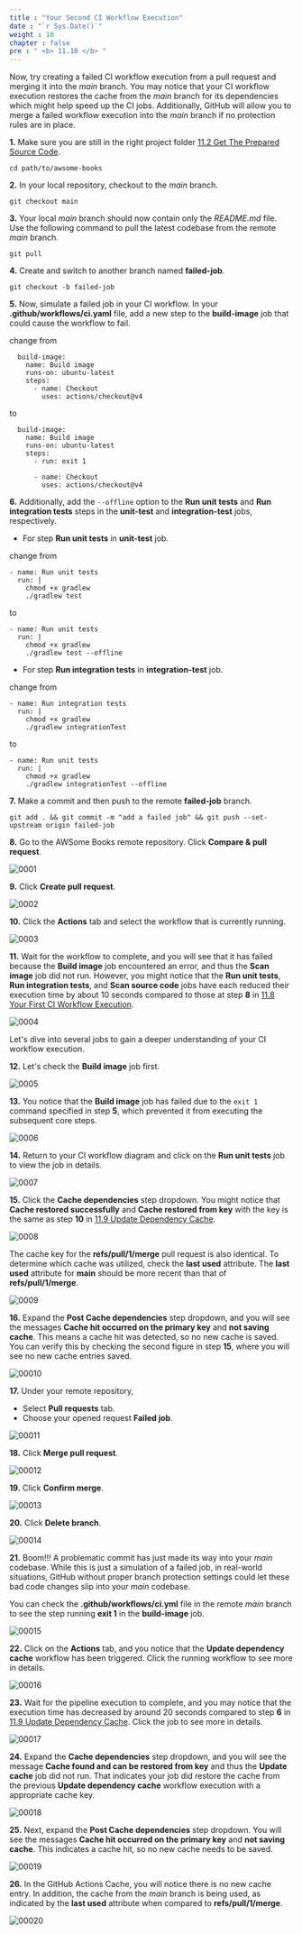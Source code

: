 ```yaml
---
title : "Your Second CI Workflow Execution"
date : "`r Sys.Date()`"
weight : 10
chapter : false
pre : " <b> 11.10 </b> "
---
```


Now, try creating a failed CI workflow execution from a pull request and merging it into the *main* branch. You may notice that your CI workflow execution restores the cache from the *main* branch for its dependencies which might help speed up the CI jobs. Additionally, GitHub will allow you to merge a failed workflow execution into the *main* branch if no protection rules are in place.


**1.** Make sure you are still in the right project folder [11.2 Get The Prepared Source Code](11-create-your-first-ci-workflow-executions/2-get-the-prepared-source-code).

```git
cd path/to/awsome-books
```

**2.** In your local repository, checkout to the *main* branch.

```git
git checkout main
```

**3.** Your local *main* branch should now contain only the *README.md* file. Use the following command to pull the latest codebase from the remote *main* branch.

```git
git pull
```

**4.** Create and switch to another branch named **failed-job**.

```git
git checkout -b failed-job
```

**5.** Now, simulate a failed job in your CI workflow. In your **.github/workflows/ci.yaml** file, add a new step to the **build-image** job that could cause the workflow to fail.

change from

```git
  build-image:
    name: Build image
    runs-on: ubuntu-latest
    steps:
      - name: Checkout
        uses: actions/checkout@v4
```

to

```git
  build-image:
    name: Build image
    runs-on: ubuntu-latest
    steps:
      - run: exit 1

      - name: Checkout
        uses: actions/checkout@v4
```

**6.** Additionally, add the `--offline` option to the **Run unit tests** and **Run integration tests** steps in the **unit-test** and **integration-test** jobs, respectively.

- For step **Run unit tests** in **unit-test** job.

change from

```git
- name: Run unit tests
  run: |
    chmod +x gradlew
    ./gradlew test
```

to

```git
- name: Run unit tests
  run: |
    chmod +x gradlew
    ./gradlew test --offline
```

- For step **Run integration tests** in **integration-test** job.

change from

```git
- name: Run integration tests
  run: |
    chmod +x gradlew
    ./gradlew integrationTest
```

to

```git
- name: Run unit tests
  run: |
    chmod +x gradlew
    ./gradlew integrationTest --offline
```

**7.** Make a commit and then push to the remote **failed-job** branch.

```git
git add . && git commit -m "add a failed job" && git push --set-upstream origin failed-job
```

**8.** Go to the AWSome Books remote repository. Click **Compare & pull request**.

![0001](/images/11/10/0001.svg?featherlight=false&width=100pc)

**9.** Click **Create pull request**.

![0002](/images/11/10/0002.svg?featherlight=false&width=100pc)

**10.** Click the **Actions** tab and select the workflow that is currently running.

![0003](/images/11/10/0003.svg?featherlight=false&width=100pc)

**11.**  Wait for the workflow to complete, and you will see that it has failed because the **Build image** job encountered an error, and thus the **Scan image** job did not run. However, you might notice that the **Run unit tests**, **Run integration tests**, and **Scan source code** jobs have each reduced their execution time by about 10 seconds compared to those at step **8** in [11.8 Your First CI Workflow Execution](11-your-first-ci-workflow-executions/8-your-first-ci-workflow-execution).

![0004](/images/11/10/0004.svg?featherlight=false&width=100pc)

Let's dive into several jobs to gain a deeper understanding of your CI workflow execution.

**12.** Let's check the **Build image** job first.

![0005](/images/11/10/0005.svg?featherlight=false&width=100pc)

**13.** You notice that the **Build image** job has failed due to the `exit 1` command specified in step **5**, which prevented it from executing the subsequent core steps.

![0006](/images/11/10/0006.svg?featherlight=false&width=100pc)

**14.** Return to your CI workflow diagram and click on the **Run unit tests** job to view the job in details.

![0007](/images/11/10/0007.svg?featherlight=false&width=100pc)

**15.** Click the **Cache dependencies** step dropdown. You might notice that **Cache restored successfully** and **Cache restored from key** with the key is the same as step **10** in [11.9 Update Dependency Cache](11-your-first-ci-workflow-executions/9-update-dependency-cache). 

![0008](/images/11/10/0008.svg?featherlight=false&width=100pc)

The cache key for the **refs/pull/1/merge** pull request is also identical. To determine which cache was utilized, check the **last used** attribute. The **last used** attribute for **main** should be more recent than that of **refs/pull/1/merge**.

![0009](/images/11/10/0009.svg?featherlight=false&width=100pc)

**16.** Expand the **Post Cache dependencies** step dropdown, and you will see the messages **Cache hit occurred on the primary key** and **not saving cache**. This means a cache hit was detected, so no new cache is saved. You can verify this by checking the second figure in step **15**, where you will see no new cache entries saved.

![00010](/images/11/10/00010.svg?featherlight=false&width=100pc)

**17.** Under your remote repository,

- Select **Pull requests** tab.
- Choose your opened request **Failed job**.

![00011](/images/11/10/00011.svg?featherlight=false&width=100pc)

**18.** Click **Merge pull request**.

![00012](/images/11/10/00012.svg?featherlight=false&width=100pc)

**19.** Click **Confirm merge**.

![00013](/images/11/10/00013.svg?featherlight=false&width=100pc)

**20.** Click **Delete branch**.

![00014](/images/11/10/00014.svg?featherlight=false&width=100pc)

**21.** Boom!!! A problematic commit has just made its way into your *main* codebase. While this is just a simulation of a failed job, in real-world situations, GitHub without proper branch protection settings could let these bad code changes slip into your *main* codebase.

You can check the **.github/workflows/ci.yml** file in the remote *main* branch to see the step running **exit 1** in the **build-image** job.

![00015](/images/11/10/00015.svg?featherlight=false&width=100pc)

**22.** Click on the **Actions** tab, and you notice that the **Update dependency cache** workflow has been triggered. Click the running workflow to see more in details.

![00016](/images/11/10/00016.svg?featherlight=false&width=100pc)

**23.** Wait for the pipeline execution to complete, and you may notice that the execution time has decreased by around 20 seconds compared to step **6** in [11.9 Update Dependency Cache](11-your-first-ci-workflow-executions/9-update-dependency-cache). Click the job to see more in details.

![00017](/images/11/10/00017.svg?featherlight=false&width=100pc)

**24.** Expand the **Cache dependencies** step dropdown, and you will see the message **Cache found and can be restored from key** and thus the **Update cache** job did not run. That indicates your job did restore the cache from the previous **Update dependency cache** workflow execution with a appropriate cache key.

![00018](/images/11/10/00018.svg?featherlight=false&width=100pc)

**25.** Next, expand the **Post Cache dependencies** step dropdown. You will see the messages **Cache hit occurred on the primary key** and **not saving cache**. This indicates a cache hit, so no new cache needs to be saved.

![00019](/images/11/10/00019.svg?featherlight=false&width=100pc)

**26.** In the GitHub Actions Cache, you will notice there is no new cache entry. In addition, the cache from the *main* branch is being used, as indicated by the **last used** attribute when compared to **refs/pull/1/merge**.

![00020](/images/11/10/00020.svg?featherlight=false&width=100pc)